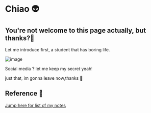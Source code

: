# Chiao 👽

## You're not welcome to this page actually, but thanks?🤖

Let me introduce first, a student that has boring life.

![image](https://github.com/bridget-cincotta/bridget.github.io/assets/100224620/3027d98b-ea5d-412b-8115-c99a28b235d6)

Social media ? let me keep my secret yeah!

just that, im gonna leave now,thanks 🍃

## Reference 🚀

[Jump here for list of my notes](url)


